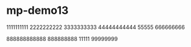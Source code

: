 # mp-demo13
1111111111
2222222222
3333333333
44444444444
55555
666666666

888888888888
888888888
11111
99999999
